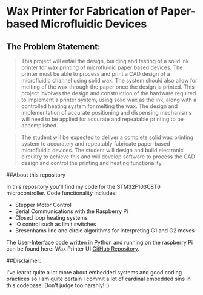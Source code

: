 # Wax Printer for Fabrication of Paper-based Microfluidic Devices

## The Problem Statement:

>This project will entail the design, building and testing of a solid ink printer for wax printing of microfluidic paper based devices. The printer must be able to process and print a CAD design of a microfluidic channel using solid wax. The system should also allow for melting of the wax through the paper once the design is printed. This project involves the design and construction of the hardware required to implement a printer system, using solid wax as the ink, along with a controlled heating system for melting the wax. The design and implementation of accurate positioning and dispensing mechanisms will need to be applied for accurate and repeatable printing to be accomplished.

>The student will be expected to deliver a complete solid wax printing system to accurately and repeatably fabricate paper-based microfluidic devices. The student will design and build electronic circuitry to achieve this and will develop software to process the CAD design and control the printing and heating functionality.   

##About this repository 

In this repository you'll find my code for the STM32F103C8T6 microcontroller. Code functionality includes:
- Stepper Motor Control
- Serial Communications with the Raspberry Pi
- Closed loop heating systems
- IO control such as limit switches
- Bresenhams line and circle algorithms for interpreting G1 and G2 moves

The User-Interface code written in Python and running on the raspberry Pi can be found here:
Wax Printer UI [GitHub Repository](https://github.com/Blargian/EPR400-UI).

##Disclaimer: 

I've learnt quite a lot more about embedded systems and good coding practices so I am quite certain I commit a lot of cardinal embedded sins in this codebase. Don't judge too harshly! :) 

